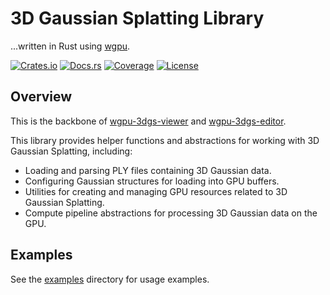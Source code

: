 # 3D Gaussian Splatting Library

...written in Rust using [wgpu](https://wgpu.rs/).

[![Crates.io](https://img.shields.io/crates/v/wgpu-3dgs-core)](https://crates.io/crates/wgpu-3dgs-core)
[![Docs.rs](https://img.shields.io/docsrs/wgpu-3dgs-core)](https://docs.rs/wgpu-3dgs-core/latest/wgpu_3dgs_core)
[![Coverage](https://img.shields.io/endpoint?url=https%3A%2F%2Fgithub.com%2FLioQing%2Fwgpu-3dgs-core%2Ftree%2Fmaster%2Fcoverage%2Fbadge.json
)](https://github.com/LioQing/wgpu-3dgs-core/tree/master/coverage)
[![License](https://img.shields.io/crates/l/wgpu-3dgs-core)](https://crates.io/crates/wgpu-3dgs-core)

## Overview

This is the backbone of [wgpu-3dgs-viewer](https://crates.io/crates/wgpu-3dgs-viewer) and [wgpu-3dgs-editor](https://crates.io/crates/wgpu-3dgs-editor).

This library provides helper functions and abstractions for working with 3D Gaussian Splatting, including:
- Loading and parsing PLY files containing 3D Gaussian data.
- Configuring Gaussian structures for loading into GPU buffers.
- Utilities for creating and managing GPU resources related to 3D Gaussian Splatting.
- Compute pipeline abstractions for processing 3D Gaussian data on the GPU.

## Examples

See the [examples](https://github.com/LioQing/wgpu-3dgs-core/tree/master/examples) directory for usage examples.
